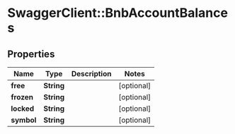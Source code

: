 # SwaggerClient::BnbAccountBalances

## Properties
Name | Type | Description | Notes
------------ | ------------- | ------------- | -------------
**free** | **String** |  | [optional] 
**frozen** | **String** |  | [optional] 
**locked** | **String** |  | [optional] 
**symbol** | **String** |  | [optional] 

